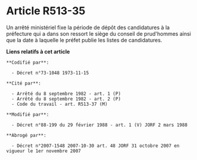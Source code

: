 # Article R513-35

Un arrêté ministériel fixe la période de dépôt des candidatures à la préfecture qui a dans son ressort le siège du conseil de
prud'hommes ainsi que la date à laquelle le préfet publie les listes de candidatures.

**Liens relatifs à cet article**

	**Codifié par**:

	  - Décret n°73-1048 1973-11-15

	**Cité par**:

	  - Arrêté du 8 septembre 1982 - art. 1 (P)
	  - Arrêté du 8 septembre 1982 - art. 2 (P)
	  - Code du travail - art. R513-37 (M)

	**Modifié par**:

	  - Décret n°88-199 du 29 février 1988 - art. 1 (V) JORF 2 mars 1988

	**Abrogé par**:

	  - Décret n°2007-1548 2007-10-30 art. 48 JORF 31 octobre 2007 en vigueur le 1er novembre 2007
